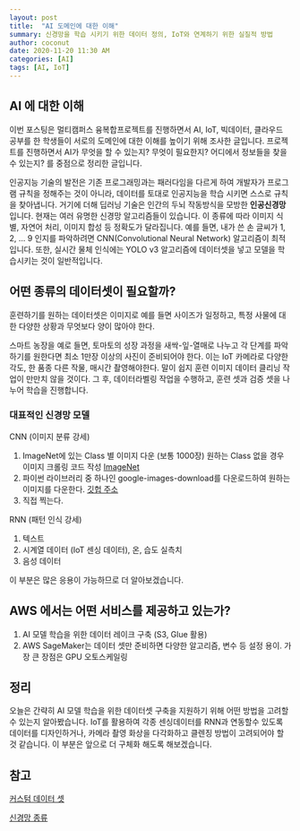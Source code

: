 ```yaml
---
layout: post
title:  "AI 도메인에 대한 이해"
summary: 신경망을 학습 시키기 위한 데이터 정의, IoT와 연계하기 위한 실질적 방법
author: coconut
date: 2020-11-20 11:30 AM
categories: [AI]
tags: [AI, IoT]
---
```


## AI 에 대한 이해

이번 포스팅은 멀티캠퍼스 융복합프로젝트를 진행하면서 AI, IoT, 빅데이터, 클라우드 공부를 한 학생들이 서로의 도메인에 대한 이해를 높이기 위해 조사한 글입니다. 프로젝트를 진행하면서 AI가 무엇을 할 수 있는지? 무엇이 필요한지? 어디에서 정보들을 찾을 수 있는지? 를 중점으로 정리한 글입니다.

인공지능 기술의 발전은 기존 프로그래밍과는 패러다임을 다르게 하여 개발자가 프로그램 규칙을 정해주는 것이 아니라, 데이터를 토대로 인공지능을 학습 시키면 스스로 규칙을 찾아냅니다. 거기에 더해 딥러닝 기술은 인간의 두뇌 작동방식을 모방한 **인공신경망** 입니다. 현재는 여러 유명한 신경망 알고리즘들이 있습니다. 이 종류에 따라 이미지 식별, 자연어 처리, 이미지 합성 등 정확도가 달라집니다. 예를 들면, 내가 쓴 손 글씨가 1, 2, ... 9 인지를 파악하려면 CNN(Convolutional Neural Network) 알고리즘이 최적입니다. 또한, 실시간 물체 인식에는 YOLO v3 알고리즘에 데이터셋을 넣고 모델을 학습시키는 것이 일반적입니다.



## 어떤 종류의 데이터셋이 필요할까?

훈련하기를 원하는 데이터셋은 이미지로 예를 들면 사이즈가 일정하고, 특정 사물에 대한 다양한 상황과 무엇보다 양이 많아야 한다.

스마트 농장을 예로 들면, 토마토의 성장 과정을 새싹-잎-열매로 나누고 각 단계를 파악하기를 원한다면 최소 1만장 이상의 사진이 준비되어야 한다. 이는 IoT 카메라로 다양한 각도, 한 품종 다른 작물, 매시간 촬영해야한다. 말이 쉽지 훈련 이미지 데이터 클리닝 작업이 만만치 않을 것이다. 그 후, 데이터라벨링 작업을 수행하고, 훈련 셋과 검증 셋을 나누어 학습을 진행합니다.



### 대표적인 신경망 모델

CNN (이미지 분류 강세) 

1. ImageNet에 있는 Class 별 이미지 다운 (보통 1000장) 원하는 Class 없을 경우 이미지 크롤링 코드 작성 [ImageNet](http://www.image-net.org/index)
2. 파이썬 라이브러리 중 하나인 google-images-download를 다운로드하여 원하는 이미지를 다운한다. [깃헙 주소](https://github.com/hardikvasa/google-images-download)
3. 직접 찍는다.



RNN (패턴 인식 강세)

1. 텍스트
2. 시계열 데이터 (IoT 센싱 데이터), 온, 습도 실측치
3. 음성 데이터

이 부분은 많은 응용이 가능하므로 더 알아보겠습니다.



## AWS 에서는 어떤 서비스를 제공하고 있는가?

1. AI 모델 학습을 위한 데이터 레이크 구축 (S3, Glue 활용)
2. AWS SageMaker는 데이터 셋만 준비하면 다양한 알고리즘, 변수 등 설정 용이. 가장 큰 장점은 GPU 오토스케일링



## 정리

오늘은 간략히 AI 모델 학습을 위한 데이터셋 구축을 지원하기 위해 어떤 방법을 고려할 수 있는지 알아봤습니다. IoT를 활용하여 각종 센싱데이터를 RNN과 연동할수 있도록 데이터를 디자인하거나, 카메라 촬영 화상을 다각화하고 클렌징 방법이 고려되어야 할 것 같습니다. 이 부분은 앞으로 더 구체화 해도록 해보겠습니다.



## 참고

[커스텀 데이터 셋](https://saneblog.tistory.com/9)

[신경망 종류](http://daddynkidsmakers.blogspot.com/2017/02/blog-post_24.html)


